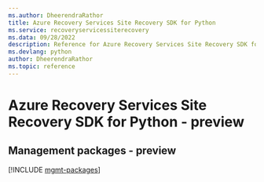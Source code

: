 ```yaml
---
ms.author: DheerendraRathor
title: Azure Recovery Services Site Recovery SDK for Python
ms.service: recoveryservicessiterecovery
ms.data: 09/28/2022
description: Reference for Azure Recovery Services Site Recovery SDK for Python
ms.devlang: python
author: DheerendraRathor
ms.topic: reference
---
```

# Azure Recovery Services Site Recovery SDK for Python - preview

## Management packages - preview
[!INCLUDE [mgmt-packages](recovery-services-site-recovery-mgmt-index.md)]